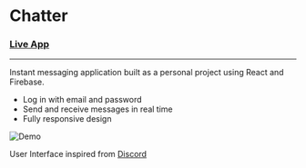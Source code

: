 # Chatter
### [Live App](https://chatter-a7a06.web.app/)
---
Instant messaging application built as a personal project using React and Firebase.
- Log in with email and password
- Send and receive messages in real time
- Fully responsive design

![Demo](https://user-images.githubusercontent.com/94789169/214606722-59214f42-36c9-4c4d-9e94-4d13f3b1324a.png)


User Interface inspired from [Discord](https://discord.com/)
